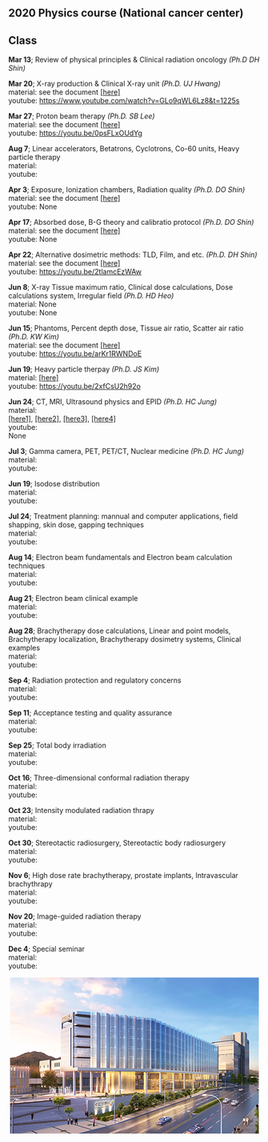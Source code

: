 ## 2020 Physics course (National cancer center)
  
  
## Class 
**Mar 13**; Review of physical principles & Clinical radiation oncology *(Ph.D DH Shin)* <br/>
  
**Mar 20**; X-ray production & Clinical X-ray unit *(Ph.D. UJ Hwang)*<br/>
material: see the document [[here]](https://github.com/wjcheon/2020_NCC_PhysicsCourse/blob/master/materials/Khan%20Ch3%264_X-ray%20production%20and%20Linac2020.pdf) <br/>
youtube: https://www.youtube.com/watch?v=GLo9qWL6Lz8&t=1225s <br/>

**Mar 27**; Proton beam therapy *(Ph.D. SB Lee)*<br/>
material: see the document [[here]](https://github.com/wjcheon/2020_NCC_PhysicsCourse/blob/master/materials/ProtonTherapy-MPA-Lecture-20200327.pdf) <br/> 
youtube: https://youtu.be/0psFLxOUdYg<br/>
	  
**Aug 7**; Linear accelerators, Betatrons, Cyclotrons, Co-60 units, Heavy particle therapy<br/>
material:<br/>
youtube: <br/>
	  
**Apr 3**; Exposure, Ionization chambers, Radiation quality *(Ph.D. DO Shin)*<br/>
material: see the document [[here]](https://github.com/wjcheon/2020_NCC_PhysicsCourse/blob/master/materials/200403_Ch%206.7%20%EC%A0%84%EB%A6%AC%EB%B0%A9%EC%82%AC%EC%84%A0%EB%9F%89_%EC%B8%A1%EC%A0%95_NCC_20%EB%85%84.ppt) <br/> 
youtube: None<br/>
	  
**Apr 17**; Absorbed dose, B-G theory and calibratio protocol *(Ph.D. DO Shin)*<br/>
material: see the document [[here]](https://github.com/wjcheon/2020_NCC_PhysicsCourse/blob/master/materials/200417_Ch%208%20%ED%9D%A1%EC%88%98%EC%84%A0%EB%9F%89%20%EC%B8%A1%EC%A0%95_NCC_20%EB%85%84.ppt) <br/> 
youtube: None<br/>
	  
**Apr 22**; Alternative dosimetric methods: TLD, Film, and etc. *(Ph.D. DH Shin)*<br/>
material: see the document [[here]](https://github.com/wjcheon/2020_NCC_PhysicsCourse/blob/master/materials/200424_%EC%8B%A0%EB%8F%99%ED%98%B8%20Ch.%208%20Alternative%20dosimetry.ppt) <br/>
youtube: https://youtu.be/2tlamcEzWAw<br/>
	  
**Jun 8**; X-ray Tissue maximum ratio, Clinical dose calculations, Dose calculations system, Irregular field *(Ph.D. HD Heo)*<br/>
material: None<br/>
youtube: None<br/>

**Jun 15**; Phantoms, Percent depth dose, Tissue air ratio, Scatter air ratio *(Ph.D. KW Kim)*<br/>
material: see the document [[here]](https://github.com/wjcheon/2020_NCC_PhysicsCourse/blob/master/materials/200612_%EA%B5%AD%EB%A6%BD%EC%95%94%EC%84%BC%ED%84%B0%EA%B0%95%EC%9D%98%20Ch9-khan202006.pptx) <br/> 
youtube: https://youtu.be/arKr1RWNDoE<br/>  
	  
**Jun 19**; Heavy particle therpay *(Ph.D. JS Kim)*<br/>
material: [[here]](https://github.com/wjcheon/2020_NCC_PhysicsCourse/blob/master/materials/200616-NCC%20Carbon%20HO-2.pdf)<br/>
youtube: https://youtu.be/2xfCsU2h92o<br/>

**Jun 24**; CT, MRI, Ultrasound physics and EPID *(Ph.D. HC Jung)*<br/>
material:<br/> [[here1]](https://github.com/wjcheon/2020_NCC_PhysicsCourse/blob/master/materials/200624-CT%20(one)-2020-NCC-CT%20Basic%20Principles.pdf), [[here2]](https://github.com/wjcheon/2020_NCC_PhysicsCourse/blob/master/materials/200624-CT%20(two)-2020-NCC--CT%20Clinical%20Applications.pdf), [[here3]](https://github.com/wjcheon/2020_NCC_PhysicsCourse/blob/master/materials/200624-MRI-A-2020-NCC-Physics%20of%20MRI-Basic%20Principle.pdf), [[here4]](https://github.com/wjcheon/2020_NCC_PhysicsCourse/blob/master/materials/200624-MRI-B-2020-NCC-Physics%20of%20MRI-Clinical%20Applications.pdf)<br/>
youtube: <br/> None
	  
**Jul 3**; Gamma camera, PET, PET/CT, Nuclear medicine *(Ph.D. HC Jung)*<br/>
material:<br/>
youtube: <br/>



**Jun 19**; Isodose distribution<br/>
material:<br/>
youtube: <br/>
	  

	  
**Jul 24**; Treatment planning: mannual and computer applications, field shapping, skin dose, gapping techniques<br/>
material:<br/>
youtube: <br/>
	  
**Aug 14**; Electron beam fundamentals and Electron beam calculation techniques<br/>
material:<br/>
youtube: <br/>
	  
**Aug 21**; Electron beam clinical example<br/>
material:<br/>
youtube: <br/>
		  
**Aug 28**; Brachytherapy dose calculations, Linear and point models, Brachytherapy localization, Brachytherapy dosimetry systems, Clinical examples<br/>
material:<br/>
youtube: <br/>
		  
**Sep 4**; Radiation protection and regulatory concerns<br/>
material:<br/>
youtube: <br/>
		  
**Sep 11**; Acceptance testing and quality assurance<br/>
material:<br/>
youtube: <br/>
		  
**Sep 25**; Total body irradiation<br/>
material:<br/>
youtube: <br/>
		  
**Oct 16**; Three-dimensional conformal radiation therapy<br/>
material:<br/>
youtube: <br/>
		  
**Oct 23**; Intensity modulated radiation thrapy<br/>
material:<br/>
youtube: <br/>
		  
**Oct 30**; Stereotactic radiosurgery, Stereotactic body radiosurgery<br/>
material:<br/>
youtube: <br/>
		  
**Nov 6**; High dose rate brachytherapy, prostate implants, Intravascular brachythrapy<br/>
material:<br/>
youtube: <br/>
		  
**Nov 20**; Image-guided radiation therapy<br/>
material:<br/>
youtube: <br/>
		  		  
**Dec 4**; Special seminar<br/>
material:<br/>
youtube: <br/>



 
 
   
   
     
     
      
       
        
         
         
<p align="center">
  <img src = https://github.com/wjcheon/2020_NCC_PhysicsCourse/blob/master/visual.png /></div>
</p>




